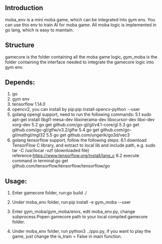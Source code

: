 ## Introduction
moba_env is a mini moba game, which can be integrated into gym env.
You can use this env to train AI for moba game.
All moba logic is implemented in go lang, which is easy to maintain.

## Structure
gamecore is the folder containing all the moba game logic, 
gym_moba is the folder containing the interface needed to integrate the gamecore logic into gym env.

## Depends:
1. go
2. gym env
3. tensorflow 1.14.0
4. opencv2, you can install by pip:pip install opencv-python --user
5. golang opengl support, need to run the following commands: 
5.1 sudo apt-get install libgl1-mesa-dev libxinerama-dev libxcursor-dev libxi-dev xorg-dev
5.2 go get github.com/go-gl/gl/v4.1-core/gl 
5.3 go get github.com/go-gl/glfw/v3.2/glfw
5.4 go get github.com/go-gl/mathgl/mgl32
5.5 go get github.com/ungerik/go3d/vec3
6. golang tensorflow support, follow the following steps:
6.1 download TensorFlow C library, and extract to local lib and include path, e.g. sudo tar -C /usr/local -xzf (downloaded file)
reference:https://www.tensorflow.org/install/lang_c
6.2 execute command in terminal:go get github.com/tensorflow/tensorflow/tensorflow/go

## Usage:
1. Enter gamecore folder, run:go build ./ 
2. Under moba_env folder, run:pip install -e gym_moba --user

3. Enter gym_moba/gym_moba/envs, edit moba_env.py, change subprocess.Popen gamecore path to your local compiled gamecore folder.

4. Under moba_env folder, run python3 ../ppo.py, if you want to play the game, just change the is_train = False in main function.
